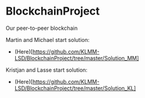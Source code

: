 # BlockchainProject
Our peer-to-peer blockchain

Martin and Michael start solution:
- (Here)[https://github.com/KLMM-LSD/BlockchainProject/tree/master/Solution_MM]

Kristjan and Lasse start solution:
- (Here)[https://github.com/KLMM-LSD/BlockchainProject/tree/master/Solution_KL]
